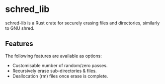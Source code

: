 # schred_lib

schred-lib is a Rust crate for securely erasing files and directories, similarly to GNU shred.

## Features

The following features are available as options:

* Customisable number of random/zero passes.
* Recursively erase sub-directories & files.
* Deallocation (rm) files once erase is complete.
